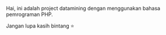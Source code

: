 Hai, ini adalah project datamining dengan menggunakan bahasa pemrograman PHP.

Jangan lupa kasih bintang ⭐ 
